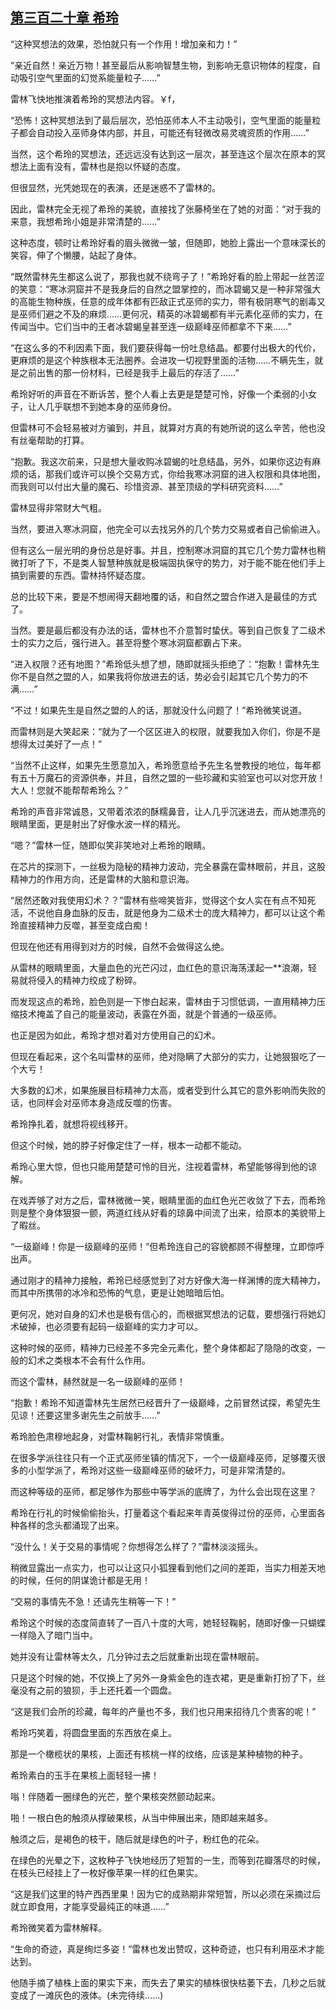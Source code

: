 ## [第三百二十章 希玲](https://www.xxbiquge.com/11_11222/8864467.html)


  “这种冥想法的效果，恐怕就只有一个作用！增加亲和力！”

  “亲近自然！亲近万物！甚至最后从影响智慧生物，到影响无意识物体的程度，自动吸引空气里面的幻觉系能量粒子……”

  雷林飞快地推演着希玲的冥想法内容。￥f，

  “恐怖！这种冥想法到了最后层次，恐怕巫师本人不主动吸引，空气里面的能量粒子都会自动投入巫师身体内部，并且，可能还有轻微改易灵魂资质的作用……”

  当然，这个希玲的冥想法，还远远没有达到这一层次，甚至连这个层次在原本的冥想法上面有没有，雷林也是抱以怀疑的态度。

  但很显然，光凭她现在的表演，还是迷惑不了雷林的。

  因此，雷林完全无视了希玲的美貌，直接找了张藤椅坐在了她的对面：“对于我的来意，我想希玲小姐是非常清楚的……”

  这种态度，顿时让希玲好看的眉头微微一皱，但随即，她脸上露出一个意味深长的笑容，伸了个懒腰，站起了身体。

  “既然雷林先生都这么说了，那我也就不绕弯子了！”希玲好看的脸上带起一丝苦涩的笑意：“寒冰洞窟并不是我身后的自然之盟掌控的，而冰碧蝎又是一种非常强大的高能生物种族，任意的成年体都有匹敌正式巫师的实力，带有极阴寒气的剧毒又是巫师们避之不及的麻烦……更何况，精英的冰碧蝎都有半元素化巫师的实力，在传闻当中。它们当中的王者冰碧蝎皇甚至连一级巅峰巫师都拿不下来……”

  “在这么多的不利因素下面，我们要获得每一份吐息结晶。都要付出极大的代价，更麻烦的是这个种族根本无法圈养。会进攻一切视野里面的活物……不瞒先生，就是之前出售的那一份材料，已经是我手上最后的存活了……”

  希玲好听的声音在不断诉苦，整个人看上去更是楚楚可怜，好像一个柔弱的小女子，让人几乎联想不到她本身的巫师身份。

  但雷林可不会轻易被对方骗到，并且，就算对方真的有她所说的这么辛苦，他也没有丝毫帮助的打算。

  “抱歉。我这次前来，只是想大量收购冰碧蝎的吐息结晶，另外，如果你这边有麻烦的话，那我们或许可以换个交易方式，你给我寒冰洞窟的进入权限和具体地图，而我则可以付出大量的魔石、珍惜资源、甚至顶级的学科研究资料……”

  雷林显得非常财大气粗。

  当然，要进入寒冰洞窟，他完全可以去找另外的几个势力交易或者自己偷偷进入。

  但有这么一层光明的身份总是好事。并且，控制寒冰洞窟的其它几个势力雷林也稍微打听了下，不是类人智慧种族就是极端固执保守的势力，对于能不能在他们手上搞到需要的东西。雷林持怀疑态度。

  总的比较下来，要是不想闹得天翻地覆的话，和自然之盟合作进入是最佳的方式了。

  当然。要是最后都没有办法的话，雷林也不介意暂时蛰伏。等到自己恢复了二级术士的实力之后，强行进入。甚至将整个寒冰洞窟都霸占下来。

  “进入权限？还有地图？”希玲低头想了想，随即就摇头拒绝了：“抱歉！雷林先生你不是自然之盟的人，如果我将你放进去的话，势必会引起其它几个势力的不满……”

  “不过！如果先生是自然之盟的人的话，那就没什么问题了！”希玲微笑说道。

  而雷林则是大笑起来：“就为了一个区区进入的权限，就要我加入你们，你是不是想得太过美好了一点！”

  “当然不止这样，如果先生愿意加入，希玲愿意给予先生名誉教授的地位，每年都有五十万魔石的资源供奉，并且，自然之盟的一些珍藏和实验室也可以对您开放！大人！您就不能帮帮希玲么？”

  希玲的声音非常诚恳，又带着浓浓的酥糯鼻音，让人几乎沉迷进去，而从她漂亮的眼睛里面，更是射出了好像水波一样的精光。

  “嗯？”雷林一怔，随即似笑非笑地对上希玲的眼睛。

  在芯片的探测下，一丝极为隐秘的精神力波动，完全暴露在雷林眼前，并且，这股精神力的作用方向，还是雷林的大脑和意识海。

  “居然还敢对我使用幻术？？”雷林有些啼笑皆非，觉得这个女人实在有点不知死活，不说他自身血脉的反击，就是他身为二级术士的庞大精神力，都可以让这个希玲直接精神力反噬，甚至变成白痴！

  但现在他还有用得到对方的时候，自然不会做得这么绝。

  从雷林的眼睛里面，大量血色的光芒闪过，血红色的意识海荡漾起一**浪潮，轻易就将侵入的精神力绞成了粉碎。

  而发现这点的希玲，脸色则是一下惨白起来，雷林由于习惯低调，一直用精神力压缩技术掩盖了自己的能量波动，表露在外面，就是个普通的一级巫师。

  也正是因为如此，希玲才想对着对方使用自己的幻术。

  但现在看起来，这个名叫雷林的巫师，绝对隐瞒了大部分的实力，让她狠狠吃了一个大亏！

  大多数的幻术，如果施展目标精神力太高，或者受到什么其它的意外影响而失败的话，也同样会对巫师本身造成反噬的伤害。

  希玲挣扎着，就想将视线移开。

  但这个时候，她的脖子好像定住了一样，根本一动都不能动。

  希玲心里大惊，但也只能用楚楚可怜的目光，注视着雷林，希望能够得到他的谅解。

  在戏弄够了对方之后，雷林微微一笑，眼睛里面的血红色光芒收敛了下去，而希玲则是整个身体狠狠一颤，两道红线从好看的琼鼻中间流了出来，给原本的美貌带上了暇丝。

  “一级巅峰！你是一级巅峰的巫师！”但希玲连自己的容貌都顾不得整理，立即惊呼出声。

  通过刚才的精神力接触，希玲已经感觉到了对方好像大海一样渊博的庞大精神力，而其中所携带的冰冷和恐怖的气息，更是让她暗暗后怕。

  更何况，她对自身的幻术也是极有信心的，而根据冥想法的记载，要想强行将她幻术破掉，也必须要有起码一级巅峰的实力才可以。

  这种时候的巫师，精神力已经差不多完全元素化，整个身体都起了隐隐的改变，一般的幻术之类根本不会有什么作用。

  而这个雷林，赫然就是一名一级巅峰的巫师！

  “抱歉！希玲不知道雷林先生居然已经晋升了一级巅峰，之前冒然试探，希望先生见谅！还要这里多谢先生之前放手……”

  希玲脸色肃穆地起身，对雷林鞠躬行礼，表情非常慎重。

  在很多学派往往只有一个正式巫师坐镇的情况下，一个一级巅峰巫师，足够覆灭很多的小型学派了，希玲对这些一级巅峰巫师的破坏力，可是非常清楚的。

  而这种等级的巫师，都足够作为那些中等学派的底牌了，为什么会出现在这里？

  希玲在行礼的时候偷偷抬头，打量着这个看起来年青英俊得过份的巫师，心里面各种各样的念头都涌现了出来。

  “没什么！关于交易的事情呢？你想得怎么样了？”雷林淡淡摇头。

  稍微显露出一点实力，也可以让这只小狐狸看到他们之间的差距，当实力相差天地的时候，任何的阴谋诡计都是无用！

  “交易的事情先不急！还请先生稍等一下！”

  希玲这个时候的态度简直转了一百八十度的大弯，她轻轻鞠躬，随即好像一只蝴蝶一样隐入了暗门当中。

  她并没有让雷林等太久，几分钟过去之后就重新出现在雷林眼前。

  只是这个时候的她，不仅换上了另外一身紫金色的连衣裙，更是重新打扮了下，丝毫没有之前的狼狈，手上还托着一个圆盘。

  “这是我们会所的珍藏，每年的产量也不多，我们也只用来招待几个贵客的呢！”

  希玲巧笑着，将圆盘里面的东西放在桌上。

  那是一个橄榄状的果核，上面还有核桃一样的纹络，应该是某种植物的种子。

  希玲素白的玉手在果核上面轻轻一拂！

  嗡！伴随着一圈绿色的光芒，整个果核突然颤动起来。

  啪！一根白色的触须从撑破果核，从当中伸展出来，随即越来越多。

  触须之后，是褐色的枝干，随后就是绿色的叶子，粉红色的花朵。

  在绿色的光晕之下，这枚种子飞快地经历了短暂的一生，而等到花瓣落尽的时候，在枝头已经挂上了一枚好像苹果一样的红色果实。

  “这是我们这里的特产西西里果！因为它的成熟期非常短暂，所以必须在采摘过后就立即食用，才能享受最纯正的味道……”

  希玲微笑着为雷林解释。

  “生命的奇迹，真是绚烂多姿！”雷林也发出赞叹，这种奇迹，也只有利用巫术才能达到。

  他随手摘了植株上面的果实下来，而失去了果实的植株很快枯萎下去，几秒之后就变成了一滩灰色的液体。(未完待续……)
